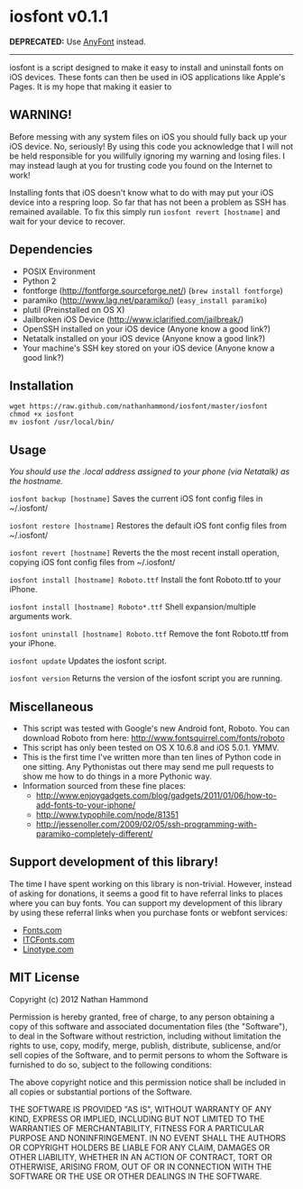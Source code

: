 # iosfont v0.1.1

**DEPRECATED:** Use [AnyFont](https://itunes.apple.com/us/app/anyfont/id821560738?mt=8) instead.

------

iosfont is a script designed to make it easy to install and uninstall fonts on iOS devices. These fonts can then be used in iOS applications like Apple's Pages. It is my hope that making it easier to 

## WARNING!
Before messing with any system files on iOS you should fully back up your iOS device. No, seriously! By using this code you acknowledge that I will not be held responsible for you willfully ignoring my warning and losing files. I may instead laugh at you for trusting code you found on the Internet to work!

Installing fonts that iOS doesn't know what to do with may put your iOS device into a respring loop. So far that has not been a problem as SSH has remained available. To fix this simply run ```iosfont revert [hostname]``` and wait for your device to recover.

## Dependencies
- POSIX Environment
- Python 2
- fontforge (http://fontforge.sourceforge.net/) (```brew install fontforge```)
- paramiko (http://www.lag.net/paramiko/) (```easy_install paramiko```)
- plutil (Preinstalled on OS X)
- Jailbroken iOS Device (http://www.iclarified.com/jailbreak/)
- OpenSSH installed on your iOS device (Anyone know a good link?)
- Netatalk installed on your iOS device (Anyone know a good link?)
- Your machine's SSH key stored on your iOS device (Anyone know a good link?)

## Installation
    wget https://raw.github.com/nathanhammond/iosfont/master/iosfont
    chmod +x iosfont
    mv iosfont /usr/local/bin/

## Usage
*You should use the .local address assigned to your phone (via Netatalk) as the hostname.*

```iosfont backup [hostname]```
Saves the current iOS font config files in ~/.iosfont/

```iosfont restore [hostname]```
Restores the default iOS font config files from ~/.iosfont/

```iosfont revert [hostname]```
Reverts the the most recent install operation, copying iOS font config files from ~/.iosfont/

```iosfont install [hostname] Roboto.ttf```
Install the font Roboto.ttf to your iPhone.

```iosfont install [hostname] Roboto*.ttf```
Shell expansion/multiple arguments work.

```iosfont uninstall [hostname] Roboto.ttf```
Remove the font Roboto.ttf from your iPhone.

```iosfont update```
Updates the iosfont script.

```iosfont version```
Returns the version of the iosfont script you are running.

## Miscellaneous
- This script was tested with Google's new Android font, Roboto. You can download Roboto from here: http://www.fontsquirrel.com/fonts/roboto
- This script has only been tested on OS X 10.6.8 and iOS 5.0.1. YMMV.
- This is the first time I've written more than ten lines of Python code in one sitting. Any Pythonistas out there may send me pull requests to show me how to do things in a more Pythonic way.
- Information sourced from these fine places:
  - http://www.enjoygadgets.com/blog/gadgets/2011/01/06/how-to-add-fonts-to-your-iphone/
  - http://www.typophile.com/node/81351
  - http://jessenoller.com/2009/02/05/ssh-programming-with-paramiko-completely-different/

## Support development of this library!
The time I have spent working on this library is non-trivial. However, instead of asking for donations, it seems a good fit to have referral links to places where you can buy fonts. You can support my development of this library by using these referral links when you purchase fonts or webfont services:

- [Fonts.com](http://www.kqzyfj.com/click-5625191-5765012 "Fonts.com referral link.")<img src="http://www.tqlkg.com/image-5625191-5765012" width="1" height="1" border="0"/>
- [ITCFonts.com](http://www.kqzyfj.com/click-5625191-5529320 "ITCFonts.com referral link.")<img src="http://www.tqlkg.com/image-5625191-5529320" width="1" height="1" border="0"/>
- [Linotype.com](http://www.kqzyfj.com/click-5625191-10532874 "Linotype.com referral link.")<img src="http://www.tqlkg.com/image-5625191-10532874" width="1" height="1" border="0"/>

## MIT License
Copyright (c) 2012 Nathan Hammond

Permission is hereby granted, free of charge, to any person obtaining a copy of this software and associated documentation files (the "Software"), to deal in the Software without restriction, including without limitation the rights to use, copy, modify, merge, publish, distribute, sublicense, and/or sell copies of the Software, and to permit persons to whom the Software is furnished to do so, subject to the following conditions:

The above copyright notice and this permission notice shall be included in all copies or substantial portions of the Software.

THE SOFTWARE IS PROVIDED "AS IS", WITHOUT WARRANTY OF ANY KIND, EXPRESS OR IMPLIED, INCLUDING BUT NOT LIMITED TO THE WARRANTIES OF MERCHANTABILITY, FITNESS FOR A PARTICULAR PURPOSE AND NONINFRINGEMENT. IN NO EVENT SHALL THE AUTHORS OR COPYRIGHT HOLDERS BE LIABLE FOR ANY CLAIM, DAMAGES OR OTHER LIABILITY, WHETHER IN AN ACTION OF CONTRACT, TORT OR OTHERWISE, ARISING FROM, OUT OF OR IN CONNECTION WITH THE SOFTWARE OR THE USE OR OTHER DEALINGS IN THE SOFTWARE.

